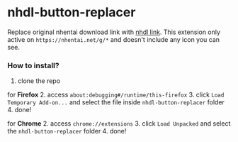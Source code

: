 # nhdl-button-replacer

Replace original nhentai download link with [nhdl link](https://nhdl2.herokuapp.com/).
This extension only active on `https://nhentai.net/g/*` and doesn't include any icon you can see.

### How to install?
1. clone the repo

for **Firefox**
2. access `about:debugging#/runtime/this-firefox`
3. click `Load Temporary Add-on...` and select the file inside `nhdl-button-replacer` folder
4. done!

for **Chrome**
2. access `chrome://extensions`
3. click `Load Unpacked` and select the `nhdl-button-replacer` folder
4. done!
